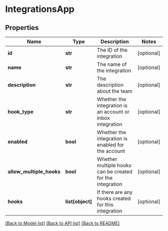 # IntegrationsApp

## Properties
Name | Type | Description | Notes
------------ | ------------- | ------------- | -------------
**id** | **str** | The ID of the integration | [optional] 
**name** | **str** | The name of the integration | [optional] 
**description** | **str** | The description about the team | [optional] 
**hook_type** | **str** | Whether the integration is an account or inbox integration | [optional] 
**enabled** | **bool** | Whether the integration is enabled for the account | [optional] 
**allow_multiple_hooks** | **bool** | Whether multiple hooks can be created for the integration | [optional] 
**hooks** | **list[object]** | If there are any hooks created for this integration | [optional] 

[[Back to Model list]](../README.md#documentation-for-models) [[Back to API list]](../README.md#documentation-for-api-endpoints) [[Back to README]](../README.md)

